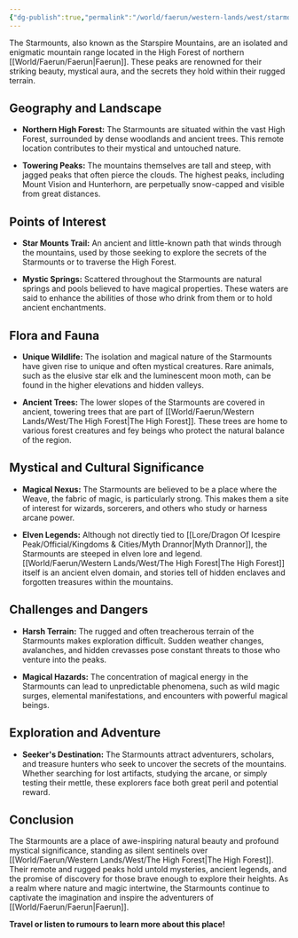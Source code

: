 ```yaml
---
{"dg-publish":true,"permalink":"/world/faerun/western-lands/west/starmounts/"}
---
```


The Starmounts, also known as the Starspire Mountains, are an isolated and enigmatic mountain range located in the High Forest of northern [[World/Faerun/Faerun\|Faerun]]. These peaks are renowned for their striking beauty, mystical aura, and the secrets they hold within their rugged terrain.

## Geography and Landscape

- **Northern High Forest:** The Starmounts are situated within the vast High Forest, surrounded by dense woodlands and ancient trees. This remote location contributes to their mystical and untouched nature.
  
- **Towering Peaks:** The mountains themselves are tall and steep, with jagged peaks that often pierce the clouds. The highest peaks, including Mount Vision and Hunterhorn, are perpetually snow-capped and visible from great distances.

## Points of Interest

- **Star Mounts Trail:** An ancient and little-known path that winds through the mountains, used by those seeking to explore the secrets of the Starmounts or to traverse the High Forest.

- **Mystic Springs:** Scattered throughout the Starmounts are natural springs and pools believed to have magical properties. These waters are said to enhance the abilities of those who drink from them or to hold ancient enchantments.

## Flora and Fauna

- **Unique Wildlife:** The isolation and magical nature of the Starmounts have given rise to unique and often mystical creatures. Rare animals, such as the elusive star elk and the luminescent moon moth, can be found in the higher elevations and hidden valleys.

- **Ancient Trees:** The lower slopes of the Starmounts are covered in ancient, towering trees that are part of [[World/Faerun/Western Lands/West/The High Forest\|The High Forest]]. These trees are home to various forest creatures and fey beings who protect the natural balance of the region.

## Mystical and Cultural Significance

- **Magical Nexus:** The Starmounts are believed to be a place where the Weave, the fabric of magic, is particularly strong. This makes them a site of interest for wizards, sorcerers, and others who study or harness arcane power.

- **Elven Legends:** Although not directly tied to [[Lore/Dragon Of Icespire Peak/Official/Kingdoms & Cities/Myth Drannor\|Myth Drannor]], the Starmounts are steeped in elven lore and legend. [[World/Faerun/Western Lands/West/The High Forest\|The High Forest]] itself is an ancient elven domain, and stories tell of hidden enclaves and forgotten treasures within the mountains.

## Challenges and Dangers

- **Harsh Terrain:** The rugged and often treacherous terrain of the Starmounts makes exploration difficult. Sudden weather changes, avalanches, and hidden crevasses pose constant threats to those who venture into the peaks.

- **Magical Hazards:** The concentration of magical energy in the Starmounts can lead to unpredictable phenomena, such as wild magic surges, elemental manifestations, and encounters with powerful magical beings.

## Exploration and Adventure

- **Seeker's Destination:** The Starmounts attract adventurers, scholars, and treasure hunters who seek to uncover the secrets of the mountains. Whether searching for lost artifacts, studying the arcane, or simply testing their mettle, these explorers face both great peril and potential reward.

## Conclusion

The Starmounts are a place of awe-inspiring natural beauty and profound mystical significance, standing as silent sentinels over [[World/Faerun/Western Lands/West/The High Forest\|The High Forest]]. Their remote and rugged peaks hold untold mysteries, ancient legends, and the promise of discovery for those brave enough to explore their heights. As a realm where nature and magic intertwine, the Starmounts continue to captivate the imagination and inspire the adventurers of [[World/Faerun/Faerun\|Faerun]].

**Travel or listen to rumours to learn more about this place!**
